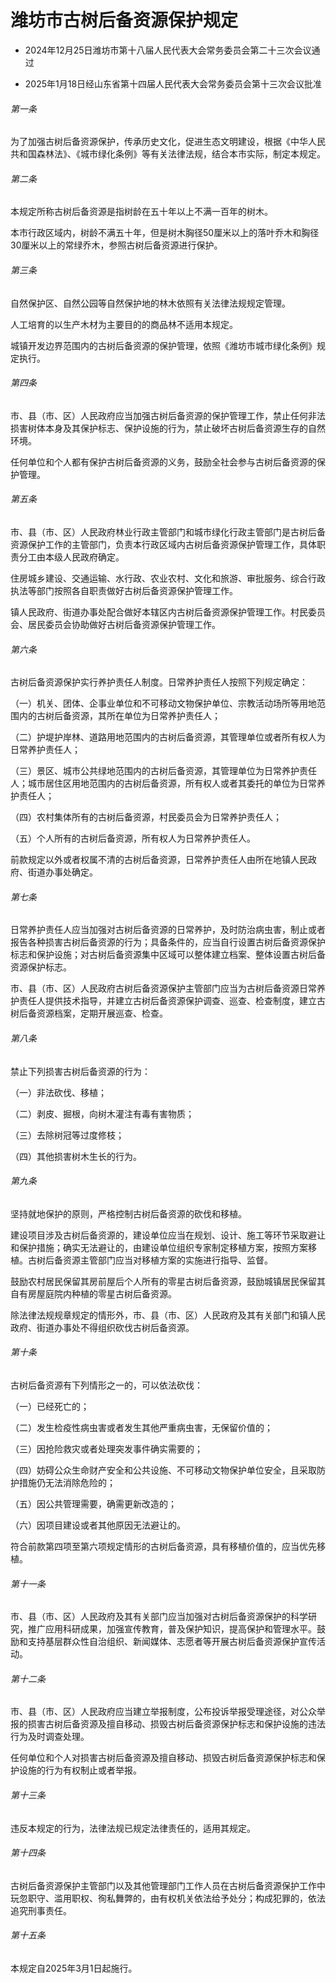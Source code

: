 # 潍坊市古树后备资源保护规定

- 2024年12月25日潍坊市第十八届人民代表大会常务委员会第二十三次会议通过

- 2025年1月18日经山东省第十四届人民代表大会常务委员会第十三次会议批准

<!-- INFO END -->

###### 第一条

为了加强古树后备资源保护，传承历史文化，促进生态文明建设，根据《中华人民共和国森林法》、《城市绿化条例》等有关法律法规，结合本市实际，制定本规定。

###### 第二条

本规定所称古树后备资源是指树龄在五十年以上不满一百年的树木。

本市行政区域内，树龄不满五十年，但是树木胸径50厘米以上的落叶乔木和胸径30厘米以上的常绿乔木，参照古树后备资源进行保护。

###### 第三条

自然保护区、自然公园等自然保护地的林木依照有关法律法规规定管理。

人工培育的以生产木材为主要目的的商品林不适用本规定。

城镇开发边界范围内的古树后备资源的保护管理，依照《潍坊市城市绿化条例》规定执行。

###### 第四条

市、县（市、区）人民政府应当加强古树后备资源的保护管理工作，禁止任何非法损害树体本身及其保护标志、保护设施的行为，禁止破坏古树后备资源生存的自然环境。

任何单位和个人都有保护古树后备资源的义务，鼓励全社会参与古树后备资源的保护管理。

###### 第五条

市、县（市、区）人民政府林业行政主管部门和城市绿化行政主管部门是古树后备资源保护工作的主管部门，负责本行政区域内古树后备资源保护管理工作，具体职责分工由本级人民政府确定。

住房城乡建设、交通运输、水行政、农业农村、文化和旅游、审批服务、综合行政执法等部门按照各自职责做好古树后备资源保护管理工作。

镇人民政府、街道办事处配合做好本辖区内古树后备资源保护管理工作。村民委员会、居民委员会协助做好古树后备资源保护管理工作。

###### 第六条

古树后备资源保护实行养护责任人制度。日常养护责任人按照下列规定确定：

（一）机关、团体、企事业单位和不可移动文物保护单位、宗教活动场所等用地范围内的古树后备资源，其所在单位为日常养护责任人；

（二）护堤护岸林、道路用地范围内的古树后备资源，其管理单位或者所有权人为日常养护责任人；

（三）景区、城市公共绿地范围内的古树后备资源，其管理单位为日常养护责任人；城市居住区用地范围内的古树后备资源，所有权人或者其委托的单位为日常养护责任人；

（四）农村集体所有的古树后备资源，村民委员会为日常养护责任人；

（五）个人所有的古树后备资源，所有权人为日常养护责任人。

前款规定以外或者权属不清的古树后备资源，日常养护责任人由所在地镇人民政府、街道办事处确定。

###### 第七条

日常养护责任人应当加强对古树后备资源的日常养护，及时防治病虫害，制止或者报告各种损害古树后备资源的行为；具备条件的，应当自行设置古树后备资源保护标志和保护设施；对古树后备资源集中区域可以整体建立档案、整体设置古树后备资源保护标志。

市、县（市、区）人民政府古树后备资源保护主管部门应当为古树后备资源日常养护责任人提供技术指导，并建立古树后备资源保护调查、巡查、检查制度，建立古树后备资源档案，定期开展巡查、检查。

###### 第八条

禁止下列损害古树后备资源的行为：

（一）非法砍伐、移植；

（二）剥皮、掘根，向树木灌注有毒有害物质；

（三）去除树冠等过度修枝；

（四）其他损害树木生长的行为。

###### 第九条

坚持就地保护的原则，严格控制古树后备资源的砍伐和移植。

建设项目涉及古树后备资源的，建设单位应当在规划、设计、施工等环节采取避让和保护措施；确实无法避让的，由建设单位组织专家制定移植方案，按照方案移植。古树后备资源主管部门应当对移植方案的实施进行指导、监督。

鼓励农村居民保留其房前屋后个人所有的零星古树后备资源，鼓励城镇居民保留其自有房屋庭院内种植的零星古树后备资源。

除法律法规规章规定的情形外，市、县（市、区）人民政府及其有关部门和镇人民政府、街道办事处不得组织砍伐古树后备资源。

###### 第十条

古树后备资源有下列情形之一的，可以依法砍伐：

（一）已经死亡的；

（二）发生检疫性病虫害或者发生其他严重病虫害，无保留价值的；

（三）因抢险救灾或者处理突发事件确实需要的；

（四）妨碍公众生命财产安全和公共设施、不可移动文物保护单位安全，且采取防护措施仍无法消除危险的；

（五）因公共管理需要，确需更新改造的；

（六）因项目建设或者其他原因无法避让的。

符合前款第四项至第六项规定情形的古树后备资源，具有移植价值的，应当优先移植。

###### 第十一条

市、县（市、区）人民政府及其有关部门应当加强对古树后备资源保护的科学研究，推广应用科研成果，加强宣传教育，普及保护知识，提高保护和管理水平。鼓励和支持基层群众性自治组织、新闻媒体、志愿者等开展古树后备资源保护宣传活动。

###### 第十二条

市、县（市、区）人民政府应当建立举报制度，公布投诉举报受理途径，对公众举报的损害古树后备资源及擅自移动、损毁古树后备资源保护标志和保护设施的违法行为及时调查处理。

任何单位和个人对损害古树后备资源及擅自移动、损毁古树后备资源保护标志和保护设施的行为有权制止或者举报。

###### 第十三条

违反本规定的行为，法律法规已规定法律责任的，适用其规定。

###### 第十四条

古树后备资源保护主管部门以及其他管理部门工作人员在古树后备资源保护工作中玩忽职守、滥用职权、徇私舞弊的，由有权机关依法给予处分；构成犯罪的，依法追究刑事责任。

###### 第十五条

本规定自2025年3月1日起施行。
